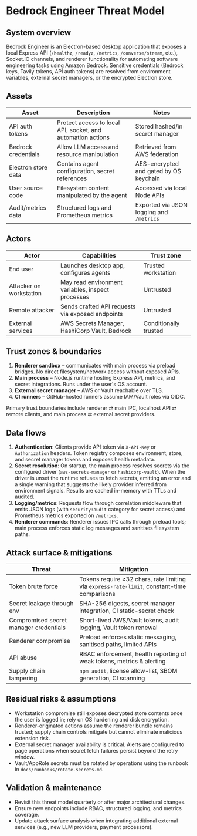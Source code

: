 # Bedrock Engineer Threat Model

## System overview

Bedrock Engineer is an Electron-based desktop application that exposes a local
Express API (`/healthz`, `/readyz`, `/metrics`, `/converse/stream`, etc.), Socket.IO
channels, and renderer functionality for automating software engineering tasks
using Amazon Bedrock. Sensitive credentials (Bedrock keys, Tavily tokens, API
auth tokens) are resolved from environment variables, external secret managers,
or the encrypted Electron store.

## Assets

| Asset | Description | Notes |
| --- | --- | --- |
| API auth tokens | Protect access to local API, socket, and automation actions | Stored hashed/in secret manager |
| Bedrock credentials | Allow LLM access and resource manipulation | Retrieved from AWS federation |
| Electron store data | Contains agent configuration, secret references | AES-encrypted and gated by OS keychain |
| User source code | Filesystem content manipulated by the agent | Accessed via local Node APIs |
| Audit/metrics data | Structured logs and Prometheus metrics | Exported via JSON logging and `/metrics` |

## Actors

| Actor | Capabilities | Trust zone |
| --- | --- | --- |
| End user | Launches desktop app, configures agents | Trusted workstation |
| Attacker on workstation | May read environment variables, inspect processes | Untrusted |
| Remote attacker | Sends crafted API requests via exposed endpoints | Untrusted |
| External services | AWS Secrets Manager, HashiCorp Vault, Bedrock | Conditionally trusted |

## Trust zones & boundaries

1. **Renderer sandbox** – communicates with main process via preload bridges. No
   direct filesystem/network access without exposed APIs.
2. **Main process** – Node.js runtime hosting Express API, metrics, and secret
   integrations. Runs under the user's OS account.
3. **External secret manager** – AWS or Vault reachable over TLS.
4. **CI runners** – GitHub-hosted runners assume IAM/Vault roles via OIDC.

Primary trust boundaries include renderer ⇄ main IPC, localhost API ⇄ remote
clients, and main process ⇄ external secret providers.

## Data flows

1. **Authentication**: Clients provide API token via `X-API-Key` or `Authorization`
   headers. Token registry composes environment, store, and secret manager tokens
   and exposes health metadata.
2. **Secret resolution**: On startup, the main process resolves secrets via the
   configured driver (`aws-secrets-manager` or `hashicorp-vault`). When the
   driver is unset the runtime refuses to fetch secrets, emitting an error and a
   single warning that suggests the likely provider inferred from environment
   signals. Results are cached in-memory with TTLs and audited.
3. **Logging/metrics**: Requests flow through correlation middleware that emits
   JSON logs (with `security:audit` category for secret access) and Prometheus
   metrics exported on `/metrics`.
4. **Renderer commands**: Renderer issues IPC calls through preload tools; main
   process enforces static log messages and sanitises filesystem paths.

## Attack surface & mitigations

| Threat | Mitigation |
| --- | --- |
| Token brute force | Tokens require ≥32 chars, rate limiting via `express-rate-limit`, constant-time comparisons |
| Secret leakage through env | SHA-256 digests, secret manager integration, CI static-secret check |
| Compromised secret manager credentials | Short-lived AWS/Vault tokens, audit logging, Vault token renewal |
| Renderer compromise | Preload enforces static messaging, sanitised paths, limited APIs |
| API abuse | RBAC enforcement, health reporting of weak tokens, metrics & alerting |
| Supply chain tampering | `npm audit`, license allow-list, SBOM generation, CI scanning |

## Residual risks & assumptions

* Workstation compromise still exposes decrypted store contents once the user is
  logged in; rely on OS hardening and disk encryption.
* Renderer-originated actions assume the renderer bundle remains trusted; supply
  chain controls mitigate but cannot eliminate malicious extension risk.
* External secret manager availability is critical. Alerts are configured to
  page operations when secret fetch failures persist beyond the retry window.
* Vault/AppRole secrets must be rotated by operations using the runbook in
  `docs/runbooks/rotate-secrets.md`.

## Validation & maintenance

* Revisit this threat model quarterly or after major architectural changes.
* Ensure new endpoints include RBAC, structured logging, and metrics coverage.
* Update attack surface analysis when integrating additional external services
  (e.g., new LLM providers, payment processors).
